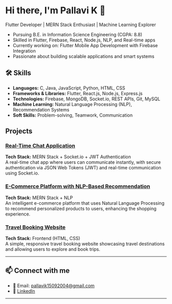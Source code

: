 # Hi there, I'm Pallavi K 👋

 Flutter Developer | MERN Stack Enthusiast | Machine Learning Explorer

-  Pursuing B.E. in Information Science Engineering (CGPA: 8.8)
-  Skilled in Flutter, Firebase, React, Node.js, NLP, and Real-time apps
-  Currently working on: Flutter Mobile App Development with Firebase Integration
-  Passionate about building scalable applications and smart systems

## 🛠 Skills
- **Languages:** C, Java, JavaScript, Python, HTML, CSS
- **Frameworks & Libraries:** Flutter, React.js, Node.js, Express.js
- **Technologies:** Firebase, MongoDB, Socket.io, REST APIs, Git, MySQL
- **Machine Learning:** Natural Language Processing (NLP), Recommendation Systems
- **Soft Skills:** Problem-solving, Teamwork, Communication

## **Projects**

### **[Real-Time Chat Application](https://github.com/pallavik-pal/MERN-chatapp)**  
 
  **Tech Stack:** MERN Stack + Socket.io + JWT Authentication  
  A real-time chat app where users can communicate instantly, with secure authentication via JSON Web Tokens (JWT) and real-time communication using Socket.io.
  
### **[E-Commerce Platform with NLP-Based Recommendation](https://github.com/pallavik-pal/recomendation-model)** 

  **Tech Stack:** MERN Stack + NLP  
  An intelligent e-commerce platform that uses Natural Language Processing to recommend personalized products to users, enhancing the shopping experience.

### **[Travel Booking Website](https://github.com/pallavik-pal/travel-website)**  
  **Tech Stack:** Frontend (HTML, CSS)  
  A simple, responsive travel booking website showcasing travel destinations and allowing users to explore and book trips.

---
## 📫 Connect with me
- 📧 Email: pallavik15092004@gmail.com
- 💼 [LinkedIn](https://linkedin.com/in/pallavi-k-306b7a253)


---
